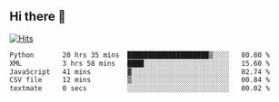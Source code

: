 ## Hi there 👋

<!--
**alihaqberdi/alihaqberdi** is a ✨ _special_ ✨ repository because its `README.md` (this file) appears on your GitHub profile.

Here are some ideas to get you started:

- 🔭 I’m currently working on ...
- 🌱 I’m currently learning ...
- 👯 I’m looking to collaborate on ...
- 🤔 I’m looking for help with ...
- 💬 Ask me about ...
- 📫 How to reach me: ...
- 😄 Pronouns: ...
- ⚡ Fun fact: ...
-->

[![Hits](https://hits.sh/github.com/alihaqberdi.svg)](https://hits.sh/github.com/alihaqberdi/)

<!--START_SECTION:waka-->

```txt
Python       20 hrs 35 mins  ████████████████████▒░░░░   80.80 %
XML          3 hrs 58 mins   ████░░░░░░░░░░░░░░░░░░░░░   15.60 %
JavaScript   41 mins         ▓░░░░░░░░░░░░░░░░░░░░░░░░   02.74 %
CSV file     12 mins         ▒░░░░░░░░░░░░░░░░░░░░░░░░   00.84 %
textmate     0 secs          ░░░░░░░░░░░░░░░░░░░░░░░░░   00.02 %
```

<!--END_SECTION:waka-->
